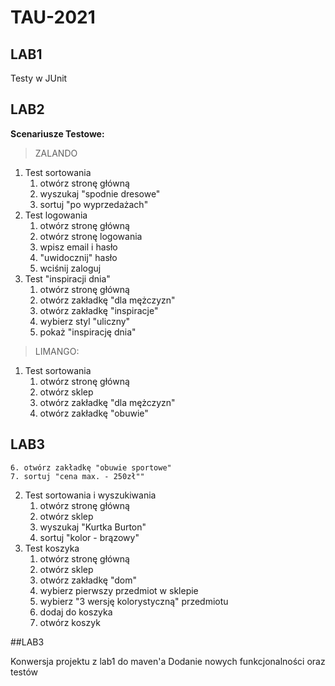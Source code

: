 # TAU-2021
## LAB1

Testy w JUnit

## LAB2

**Scenariusze Testowe:**

> ZALANDO

 1. Test sortowania
    1. otwórz stronę główną
    2. wyszukaj "spodnie dresowe"
    3. sortuj "po wyprzedażach"
 2. Test logowania
    1. otwórz stronę główną
    2. otwórz stronę logowania
    3. wpisz email i hasło
    4. "uwidocznij" hasło
    5. wciśnij zaloguj
 3. Test "inspiracji dnia"
    1. otwórz stronę główną
    2. otwórz zakładkę "dla mężczyzn"
    3. otwórz zakładkę "inspiracje"
    4. wybierz styl "uliczny"
    5. pokaż "inspirację dnia"

> LIMANGO:

 1. Test sortowania
    1. otwórz stronę główną
    2. otwórz sklep
    3. otwórz zakładkę "dla mężczyzn"
    4. otwórz zakładkę "obuwie"

## LAB3


    6. otwórz zakładkę "obuwie sportowe"
    7. sortuj "cena max. - 250zł""
 2. Test sortowania i wyszukiwania
    1. otwórz stronę główną
    2. otwórz sklep
    3. wyszukaj "Kurtka Burton"
    4. sortuj "kolor - brązowy"
 3. Test koszyka
    1. otwórz stronę główną
    2. otwórz sklep
    3. otwórz zakładkę "dom"
    4. wybierz pierwszy przedmiot w sklepie
    5. wybierz "3 wersję kolorystyczną" przedmiotu
    6. dodaj do koszyka
    7. otwórz koszyk


##LAB3

Konwersja projektu z lab1 do maven'a
Dodanie nowych funkcjonalności oraz testów
